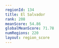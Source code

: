 ```yaml
---
regionId: 134
title: El Salvador
rank: 208
meanScore: 54.86
globalMeanScore: 71.78
numRegions: 220
layout: region_score
---
```

